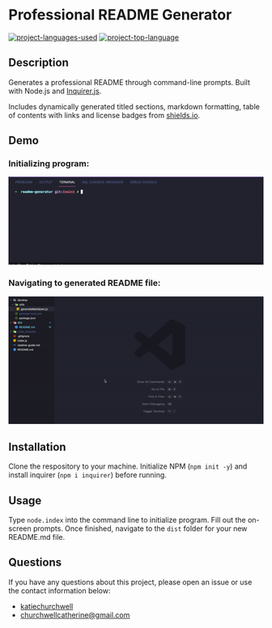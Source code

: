 # Professional README Generator
  [![project-languages-used](https://img.shields.io/github/languages/count/katiechurchwell/readme-generator?color=important)](https://github.com/katiechurchwell/Github-Readme-Template)
  [![project-top-language](https://img.shields.io/github/languages/top/katiechurchwell/readme-generator?color=blueviolet)](https://github.com/katiechurchwell/Github-Readme-Template)

## Description
Generates a professional README through command-line prompts. Built with Node.js and [Inquirer.js](https://github.com/SBoudrias/Inquirer.js).

Includes dynamically generated titled sections, markdown formatting, table of contents with links and license badges from [shields.io](https://shields.io/category/license).

## Demo
### Initializing program:
![Recording of how to initialize the generator](./images/init-demo.gif)

### Navigating to generated README file:
![Recording of where to find the generated README file](./images/file-demo.gif)

## Installation
Clone the respository to your machine. Initialize NPM (`npm init -y`) and install inquirer (`npm i inquirer`) before running.

## Usage
Type `node.index` into the command line to initialize program. Fill out the on-screen prompts. Once finished, navigate to the `dist` folder for your new README.md file.

## Questions
  If you have any questions about this project, please open an issue or use the contact information below:
  * [katiechurchwell](https://www.github.com/katiechurchwell)
  * [churchwellcatherine@gmail.com](mailto:churchwellcatherine@gmail.com)